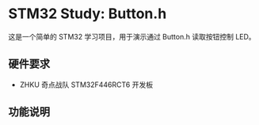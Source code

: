 # STM32 Study: Button.h

这是一个简单的 STM32 学习项目，用于演示通过 Button.h 读取按钮控制 LED。

## 硬件要求

- ZHKU 奇点战队 STM32F446RCT6 开发板

## 功能说明
